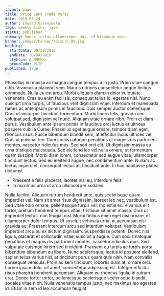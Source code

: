 ```yaml
---
layout: page
title: Price Land Trade Party
date: 2016-05-24
author: Edward Valenzuela
tags: weekly links, java
status: published
summary: Donec luctus ullamcorper dui, id bibendum eros.
banner: images/banner/leisure-05.jpg
booking:
  startDate: 09/29/2016
  endDate: 10/04/2016
  ctyhocn: ALMHHHX
  groupCode: PLTP
published: true
---
```

Phasellus eu massa ac magna congue tempus a in justo. Proin vitae congue nibh. Vivamus a placerat sem. Mauris ultrices consectetur neque finibus commodo. Nulla eu est arcu. Morbi aliquam diam in dolor vulputate venenatis. Cras eu enim facilisis, consequat tellus id, egestas nisl. Nunc suscipit urna turpis, ut faucibus velit dignissim vitae. Interdum et malesuada fames ac ante ipsum primis in faucibus. Duis semper auctor scelerisque. Cras ullamcorper tincidunt fermentum. Morbi libero felis, gravida nec volutpat sed, dignissim vel nunc. Aliquam vitae ornare nibh. Proin et diam purus. Vestibulum ante ipsum primis in faucibus orci luctus et ultrices posuere cubilia Curae; Phasellus eget augue ornare, tempor diam eget, rhoncus risus.
Fusce bibendum blandit sem, at efficitur lacus ultrices vel. Cras at pulvinar leo. Cum sociis natoque penatibus et magnis dis parturient montes, nascetur ridiculus mus. Sed sed orci elit. Ut dignissim massa eu urna tristique malesuada. Sed eleifend leo vel nulla ornare, ut fermentum quam suscipit. Morbi diam lorem, consectetur sed augue vitae, ullamcorper tincidunt lectus. Sed eu eleifend augue, nec condimentum ante. Nullam ac lectus imperdiet, consequat lectus at, tincidunt ante. In hac habitasse platea dictumst.

* Praesent a felis placerat, laoreet nisl eu, interdum felis
* In maximus urna ut arcu ullamcorper sodales.

Nulla facilisi. Aliquam rutrum hendrerit ante, quis scelerisque quam imperdiet vel. Nam sit amet risus dignissim, laoreet leo nec, vestibulum est. Sed vitae odio ornare, pellentesque turpis vel, molestie ex. Vivamus elit tortor, pretium hendrerit tempus vitae, tristique sit amet massa. Cras ut imperdiet lectus, non feugiat nisl. Morbi finibus enim eget nisi ornare, et ullamcorper dolor tempus. Ut suscipit vehicula urna, at accumsan nisi gravida eu. Praesent interdum arcu sed interdum volutpat. Vestibulum imperdiet arcu eu ex dictum dignissim. Suspendisse potenti. Donec nisi ligula, placerat et sollicitudin vitae, suscipit a augue. Cum sociis natoque penatibus et magnis dis parturient montes, nascetur ridiculus mus. Sed vulputate euismod lorem sed tincidunt.
Praesent eu turpis ac turpis porta bibendum bibendum eu libero. Nunc scelerisque, lectus id posuere eleifend, sapien tellus varius nisl, at tincidunt purus quam quis nibh. Nam convallis consequat vehicula. Proin ac sem tincidunt, lobortis diam at, ornare orci. Lorem ipsum dolor sit amet, consectetur adipiscing elit. Integer efficitur risus pharetra hendrerit accumsan. Aliquam eu rhoncus ligula, id rutrum erat. Donec tortor tortor, pellentesque scelerisque scelerisque blandit, sodales vitae nibh. Nulla venenatis tempus justo, nec maximus leo egestas id. Etiam in sem id leo accumsan feugiat.
